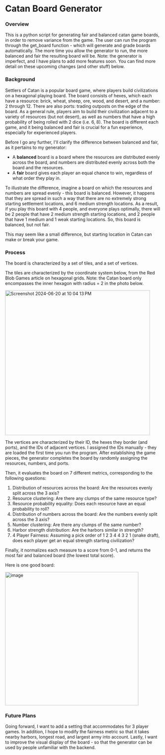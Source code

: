 # Catan Board Generator

### Overview
This is a python script for generating fair and balanced catan game boards, in order to remove variance from the game. The user can run the program through the get_board function - which will generate and grade boards automatically. The more time you allow the generator to run, the more balanced and fair the resulting board will be. Note: the generator is imperfect, and I have plans to add more features soon. You can find more detail on these upcoming changes (and other stuff) below.

### Background
Settlers of Catan is a popular board game, where players build civilizations on a hexagonal playing board. The board consists of hexes, which each have a resource: brick, wheat, sheep, ore, wood, and desert, and a number: 2 through 12. There are also ports: trading outposts on the edge of the board. As a general rule, players aim to build their civilization adjacent to a variety of resources (but not desert), as well as numbers that have a high probability of being rolled with 2 dice (i.e. 6, 8). The board is different each game, and it being balanced and fair is crucial for a fun experience, especially for experienced players. 

Before I go any further, I'll clarify the difference between balanced and fair, as it pertains to my generator:

* A **balanced** board is a board where the resources are distributed evenly across the board, and numbers are distributed evenly across both the board and the resources.
* A **fair** board gives each player an equal chance to win, regardless of what order they play in. 

To illustrate the difference, imagine a board on which the resources and numbers are spread evenly - this board is balanced. However, it happens that they are spread in such a way that there are no extremely strong starting settlement locations, and 6 medium strength locations. As a result, if you play this board with 4 people, and everyone plays optimally, there will be 2 people that have 2 medium strength starting locations, and 2 people that have 1 medium and 1 weak starting locations. So, this board is balanced, but not fair. 

This may seem like a small difference, but starting location in Catan can make or break your game. 

### Process
The board is characterized by a set of tiles, and a set of vertices.  

The tiles are characterized by the coordinate system below, from the Red Blob Games article on hexagonal grids. Note: the Catan board only encompasses the inner hexagon with radius = 2 in the photo below.


<img width="467" alt="Screenshot 2024-06-20 at 10 04 13 PM" src="https://github.com/quinnrenaghan/catan-board-gen/assets/116096425/91d1bd7a-09c8-4c0f-9005-a2e05372620c">


The vertices are characterized by their ID, the hexes they border (and ports), and the IDs of adjacent vertices. I assigned the IDs manually - they are loaded the first time you run the program. After establishing the game pieces, the generator completes the board by randomly assigning the resources, numbers, and ports. 

Then, it evaluates the board on 7 different metrics, corresponding to the following questions:
1. Distribution of resources across the board: Are the resources evenly split across the 3 axis?
2. Resource clustering: Are there any clumps of the same resource type?
3. Resource probability equality: Does each resource have an equal probability to roll?
4. Distribution of numbers across the board: Are the numbers evenly split across the 3 axis?
5. Number clustering: Are there any clumps of the same number?
6. Harbor strength distribution: Are the harbors similar in strength?
7. 4 Player Fairness: Assuming a pick order of 1 2 3 4 4 3 2 1 (snake draft), does each player get an equal strength starting civilization?

Finally, it normalizes each measure to a score from 0-1, and returns the most fair and balanced board (the lowest total score).

Here is one good board:

<img width="430" alt="image" src="https://github.com/quinnrenaghan/catan-board-gen/assets/116096425/be184553-4c58-4ace-a6b1-ce77af879abd">


### Future Plans

Going forward, I want to add a setting that accommodates for 3 player games. In addition, I hope to modify the fairness metric so that it takes nearby harbors, longest road, and largest army into account. Lastly, I want to improve the visual display of the board - so that the generator can be used by people unfamiliar with the backend. 


